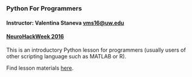 ### Python For Programmers 

#### Instructor: Valentina Staneva vms16@uw.edu

#### [NeuroHackWeek 2016](https://neurohackweek.github.io/)


This is an introductory Python lesson for programmers (usually users of other scripting language such as MATLAB or R).

Find lesson materials [here](https://github.com/valentina-s/PythonForProgrammers/blob/master/notebooks/PythonForProgrammers.ipynb).
